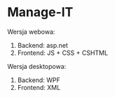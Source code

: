 # Manage-IT
Wersja webowa:
1. Backend: asp.net
2. Frontend: JS + CSS + CSHTML

Wersja desktopowa:
1. Backend: WPF
2. Frontend: XML
